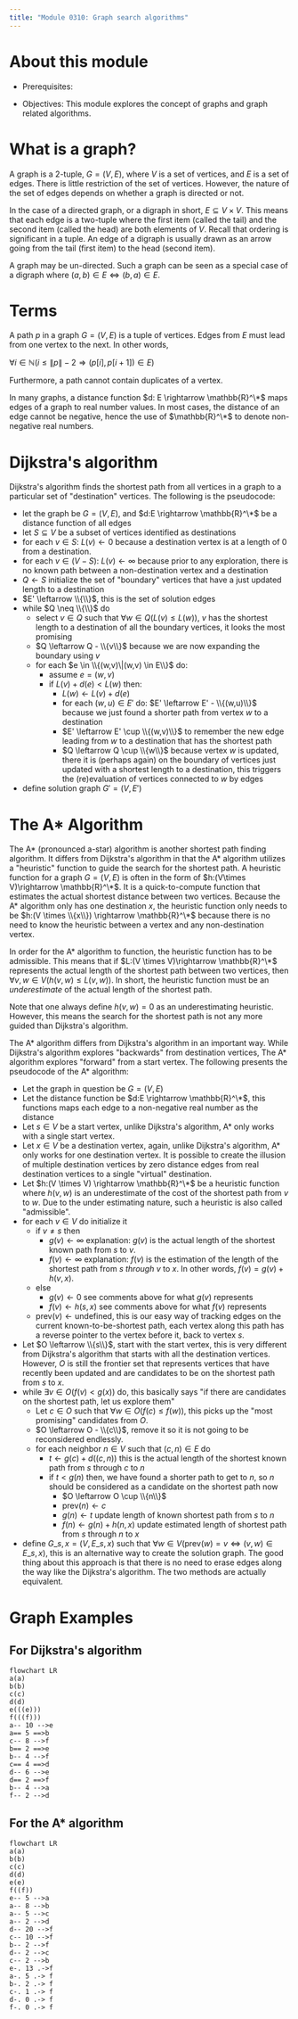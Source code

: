 ```yaml
---
title: "Module 0310: Graph search algorithms"
---
```


# About this module

-   Prerequisites:

-   Objectives: This module explores the concept of graphs and graph
    related algorithms.

# What is a graph?

A graph is a 2-tuple, $G=(V,E)$, where $V$ is a set of vertices, and $E$
is a set of edges. There is little restriction of the set of vertices.
However, the nature of the set of edges depends on whether a graph is
directed or not.

In the case of a directed graph, or a digraph in short,
$E\subseteq V \times V$. This means that each edge is a two-tuple where
the first item (called the tail) and the second item (called the head)
are both elements of $V$. Recall that ordering is significant in a
tuple. An edge of a digraph is usually drawn as an arrow going from the
tail (first item) to the head (second item).

A graph may be un-directed. Such a graph can be seen as a special case
of a digraph where $(a,b)\in E \Leftrightarrow (b,a) \in E$.

# Terms

A path $p$ in a graph $G=(V,E)$ is a tuple of vertices. Edges from $E$
must lead from one vertex to the next. In other words,

$\forall i \in \mathbb{N}(i \le \|p\|-2 \Rightarrow (p[i],p[i+1]) \in E)$

Furthermore, a path cannot contain duplicates of a vertex.

In many graphs, a distance function $d: E \rightarrow \mathbb{R}^\*$ maps
edges of a graph to real number values. In most cases, the distance of
an edge cannot be negative, hence the use of $\mathbb{R}^\*$ to denote
non-negative real numbers.

# Dijkstra's algorithm

Dijkstra's algorithm finds the shortest path from all vertices in a
graph to a particular set of "destination" vertices. The following is
the pseudocode:

-   let the graph be $G=(V,E)$, and $d:E \rightarrow \mathbb{R}^\*$ be a
    distance function of all edges
-   let $S \subseteq V$ be a subset of vertices identified as
    destinations
-   for each $v \in S$: $L(v) \leftarrow 0$ because a destination vertex
    is at a length of 0 from a destination.
-   for each $v \in (V-S)$: $L(v) \leftarrow \infty$ because prior to
    any exploration, there is no known path between a non-destination
    vertex and a destination
-   $Q \leftarrow S$ initialize the set of "boundary" vertices that have
    a just updated length to a destination
-   $E' \leftarrow \\{\\}$, this is the set of solution edges
-   while $Q \neq \\{\\}$ do
    -   select $v \in Q$ such that $\forall w \in Q(L(v) \le L(w))$, $v$
        has the shortest length to a destination of all the boundary
        vertices, it looks the most promising
    -   $Q \leftarrow Q - \\{v\\}$ because we are now expanding the
        boundary using $v$
    -   for each $e \in \\{(w,v)\|(w,v) \in E\\}$ do:
        -   assume $e = (w,v)$
        -   if $L(v)+d(e) < L(w)$ then:
            -   $L(w) \leftarrow L(v)+d(e)$
            -   for each $(w,u) \in E'$ do:
                $E' \leftarrow E' - \\{(w,u)\\}$ because we just found a
                shorter path from vertex $w$ to a destination
            -   $E' \leftarrow E' \cup \\{(w,v)\\}$ to remember the new
                edge leading from $w$ to a destination that has the
                shortest path
            -   $Q \leftarrow Q \cup \\{w\\}$ because vertex $w$ is
                updated, there it is (perhaps again) on the boundary of
                vertices just updated with a shortest length to a
                destination, this triggers the (re)evaluation of
                vertices connected to $w$ by edges
-   define solution graph $G' = (V, E')$

# The A\* Algorithm

The A\* (pronounced a-star) algorithm is another shortest path finding
algorithm. It differs from Dijkstra's algorithm in that the A\*
algorithm utilizes a "heuristic" function to guide the search for the
shortest path. A heuristic function for a graph $G=(V,E)$ is often in
the form of $h:(V\times V)\rightarrow
  \mathbb{R}^\*$. It is a quick-to-compute function that estimates the
actual shortest distance between two vertices. Because the A\* algorithm
only has one destination $x$, the heuristic function only needs to be
$h:(V \times \\{x\\}) \rightarrow \mathbb{R}^\*$ because there is no need
to know the heuristic between a vertex and any non-destination vertex.

In order for the A\* algorithm to function, the heuristic function has
to be admissible. This means that if
$L:(V \times V)\rightarrow \mathbb{R}^\*$ represents the actual length of
the shortest path between two vertices, then
$\forall v,w\in V(h(v,w) \leq L(v,w))$. In short, the heuristic function
must be an *underestimate* of the actual length of the shortest path.

Note that one always define $h(v,w)=0$ as an underestimating heuristic.
However, this means the search for the shortest path is not any more
guided than Dijkstra's algorithm.

The A\* algorithm differs from Dijkstra's algorithm in an important way.
While Dijkstra's algorithm explores "backwards" from destination
vertices, The A\* algorithm explores "forward" from a start vertex. The
following presents the pseudocode of the A\* algorithm:

-   Let the graph in question be $G=(V,E)$
-   Let the distance function be $d:E \rightarrow \mathbb{R}^\*$, this
    functions maps each edge to a non-negative real number as the
    distance
-   Let $s \in V$ be a start vertex, unlike Dijkstra's algorithm, A\*
    only works with a single start vertex.
-   Let $x \in V$ be a destination vertex, again, unlike Dijkstra's
    algorithm, A\* only works for one destination vertex. It is possible
    to create the illusion of multiple destination vertices by zero
    distance edges from real destination vertices to a single "virtual"
    destination.
-   Let $h:(V \times V) \rightarrow \mathbb{R}^\*$ be a heuristic
    function where $h(v,w)$ is an underestimate of the cost of the
    shortest path from $v$ to $w$. Due to the under estimating nature,
    such a heuristic is also called "admissible".
-   for each $v \in V$ do initialize it
    -   if $v \neq s$ then
        -   $g(v) \leftarrow \infty$ explanation: $g(v)$ is the actual
            length of the shortest known path from $s$ to $v$.
        -   $f(v) \leftarrow \infty$ explanation: $f(v)$ is the
            estimation of the length of the shortest path from $s$
            *through* $v$ to $x$. In other words, $f(v)=g(v)+h(v,x)$.
    -   else
        -   $g(v) \leftarrow 0$ see comments above for what $g(v)$
            represents
        -   $f(v) \leftarrow h(s,x)$ see comments above for what $f(v)$
            represents
    -   $\mathrm{prev}(v) \leftarrow \mathrm{undefined}$, this is our
        easy way of tracking edges on the current known-to-be-shortest
        path, each vertex along this path has a reverse pointer to the
        vertex before it, back to vertex $s$.
-   Let $O \leftarrow \\{s\\}$, start with the start vertex, this is very
    different from Dijkstra's algorithm that starts with all the
    destination vertices. However, $O$ is still the frontier set that
    represents vertices that have recently been updated and are
    candidates to be on the shortest path from $s$ to $x$.
-   while $\exists v \in O(f(v) < g(x))$ do, this basically says "if
    there are candidates on the shortest path, let us explore them"
    -   Let $c \in O$ such that $\forall w \in O(f(c) \le f(w))$, this
        picks up the "most promising" candidates from $O$.
    -   $O \leftarrow O - \\{c\\}$, remove it so it is not going to be
        reconsidered endlessly.
    -   for each neighbor $n \in V$ such that $(c, n) \in E$ do
        -   $t \leftarrow g(c)+d((c,n))$ this is the actual length of
            the shortest known path from $s$ through $c$ to $n$
        -   if $t < g(n)$ then, we have found a shorter path to get to
            $n$, so $n$ should be considered as a candidate on the
            shortest path now
            -   $O \leftarrow O \cup \\{n\\}$
            -   $\mathrm{prev}(n) \leftarrow c$
            -   $g(n) \leftarrow t$ update length of known shortest path
                from $s$ to $n$
            -   $f(n) \leftarrow g(n)+h(n,x)$ update estimated length of
                shortest path from $s$ through $n$ to $x$
-   define $G\_{s,x}=(V,E\_{s,x})$ such that
    $\forall w \in V(\mathrm{prev}(w)=v \Leftrightarrow (v,w) \in E\_{s,x})$,
    this is an alternative way to create the solution graph. The good
    thing about this approach is that there is no need to erase edges
    along the way like the Dijkstra's algorithm. The two methods are
    actually equivalent.

# Graph Examples

## For Dijkstra's algorithm
```mermaid
flowchart LR
a(a)
b(b)
c(c)
d(d)
e(((e)))
f(((f)))
a-- 10 -->e
a== 5 ==>b
c-- 8 -->f
b== 2 ==>e
b-- 4 -->f
c== 4 ==>d
d-- 6 -->e
d== 2 ==>f
b-- 4 -->a
f-- 2 -->d
```

## For the A* algorithm

```mermaid
flowchart LR
a(a)
b(b)
c(c)
d(d)
e(e)
f((f))
e-- 5 -->a
a-- 8 -->b
a-- 5 -->c
a-- 2 -->d
d-- 20 -->f
c-- 10 -->f
b-- 2 -->f
d-- 2 -->c
c-- 2 -->b
e-. 13 .->f
a-. 5 .-> f
b-. 2 .-> f
c-. 1 .-> f
d-. 0 .-> f
f-. 0 .-> f
```
